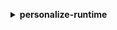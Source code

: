 **<details ><summary style="color:none;">personalize-runtime</summary><blockquote>**

- **<details><summary style="color:none;"><b><u>get-personalized-ranking</b></u></summary><blockquote>**

  * **<p style="color:none;">--campaign-arn</p>**
  * **<p style="color:none;">--input-list</p>**
  * **<p style="color:none;">--user-id</p>**
  * **<p style="color:none;">--context</p>**
  * **<p style="color:none;">--filter-arn</p>**
  * **<p style="color:none;">--filter-values</p>**
  * **<p style="color:none;">--cli-input-json</p>**
  * **<p style="color:none;">--cli-input-yaml</p>**
  * **<p style="color:none;">--generate-cli-skeleton</p>**

  </br>

  <p style="color:red;">**Description**</p>

  </br>

  ## **Examples**

  ```bash

  ```
  ```json

  ```

  </br>

- **<details><summary style="color:none;"><b><u>get-recommendations</b></u></summary><blockquote>**

  * **<p style="color:none;">--campaign-arn</p>**
  * **<p style="color:none;">--item-id</p>**
  * **<p style="color:none;">--user-id</p>**
  * **<p style="color:none;">--num-results</p>**
  * **<p style="color:none;">--context</p>**
  * **<p style="color:none;">--filter-arn</p>**
  * **<p style="color:none;">--filter-values</p>**
  * **<p style="color:none;">--cli-input-json</p>**
  * **<p style="color:none;">--cli-input-yaml</p>**
  * **<p style="color:none;">--generate-cli-skeleton</p>**

  </br>

  <p style="color:red;">**Description**</p>

  </br>

  ## **Examples**

  ```bash

  ```
  ```json

  ```

  </br>

- **<details><summary style="color:none;"><b><u>help</b></u></summary><blockquote>**

  * **<p style="color:none;"></p>**

  </br>

  <p style="color:red;">**Description**</p>

  </br>

  ## **Examples**

  ```bash

  ```
  ```json

  ```

  </br>

</blockquote></details>
</blockquote></details>
</blockquote></details>
</blockquote></details>

